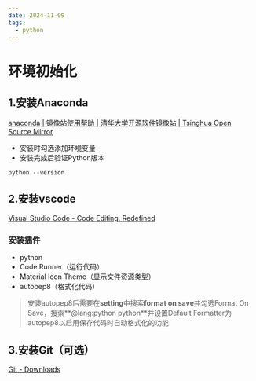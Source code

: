 ```yaml
---
date: 2024-11-09
tags:
  - python
---
```

# 环境初始化

## 1.安装Anaconda

[anaconda | 镜像站使用帮助 | 清华大学开源软件镜像站 | Tsinghua Open Source Mirror](https://mirrors.tuna.tsinghua.edu.cn/help/anaconda/)

- 安装时勾选添加环境变量
- 安装完成后验证Python版本
```
python --version
```


## 2.安装vscode

[Visual Studio Code - Code Editing. Redefined](https://code.visualstudio.com/)

### 安装插件
- python
- Code Runner（运行代码）
- Material Icon Theme（显示文件资源类型）
- autopep8（格式化代码）
> 安装autopep8后需要在**setting**中搜索**format on save**并勾选Format On Save，搜索**@lang:python python**并设置Default Formatter为autopep8以启用保存代码时自动格式化的功能

## 3.安装Git（可选）

[Git - Downloads](https://git-scm.com/downloads)

